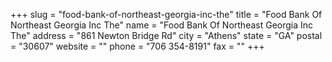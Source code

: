 +++
slug = "food-bank-of-northeast-georgia-inc-the"
title = "Food Bank Of Northeast Georgia Inc The"
name = "Food Bank Of Northeast Georgia Inc The"
address = "861 Newton Bridge Rd"
city = "Athens"
state = "GA"
postal = "30607"
website = ""
phone = "706 354-8191"
fax = ""
+++
